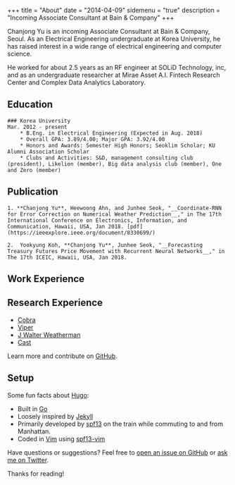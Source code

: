 +++
title = "About"
date = "2014-04-09"
sidemenu = "true"
description = "Incoming Associate Consultant at Bain & Company"
+++

Chanjong Yu is an incoming Associate Consultant at Bain & Company, Seoul. As an Electrical Engineering undergraduate at Korea University, he has raised interest in a wide range of electrical engineering and computer science. 

He worked for about 2.5 years as an RF engineer at SOLiD Technology, inc, and as an undergraduate researcher at Mirae Asset A.I. Fintech Research Center and Complex Data Analytics Laboratory.

## Education
	### Korea University 
	Mar. 2012 - present
		* B.Eng. in Electrical Engineering (Expected in Aug. 2018)
		* Overall GPA: 3.89/4.00; Major GPA: 3.92/4.00
		* Honors and Awards: Semester High Honors; Seoklim Scholar; KU Alumni Association Scholar
		* Clubs and Activities: S&D, management consulting club (president), Likelion (member), Big data analysis club (member), One and Zero (member)

## Publication
	1. **Chanjong Yu**, Heewoong Ahn, and Junhee Seok, "__Coordinate-RNN for Error Correction on Numerical Weather Prediction__," in The 17th International Conference on Electronics, Information, and Communication, Hawaii, USA, Jan 2018. [pdf](https://ieeexplore.ieee.org/document/8330699/)

	2.  Yookyung Koh, **Chanjong Yu**, Junhee Seok, "__Forecasting Treasury Futures Price Movement with Recurrent Neural Networks__," in The 17th ICEIC, Hawaii, USA, Jan 2018.

## Work Experience 

## Research Experience

* [Cobra](https://github.com/spf13/cobra)
* [Viper](https://github.com/spf13/viper)
* [J Walter Weatherman](https://github.com/spf13/jWalterWeatherman)
* [Cast](https://github.com/spf13/cast)

Learn more and contribute on [GitHub](https://github.com/spf13).

## Setup

Some fun facts about [Hugo](http://gohugo.io/):

* Built in [Go](http://golang.org/)
* Loosely inspired by [Jekyll](http://jekyllrb.com/)
* Primarily developed by [spf13](http://spf13.com/) on the train while commuting to and from Manhattan.
* Coded in [Vim](http://vim.org) using [spf13-vim](http://vim.spf13.com/)

Have questions or suggestions? Feel free to [open an issue on GitHub](https://github.com/spf13/hugo/issues/new) or [ask me on Twitter](https://twitter.com/spf13).

Thanks for reading!
